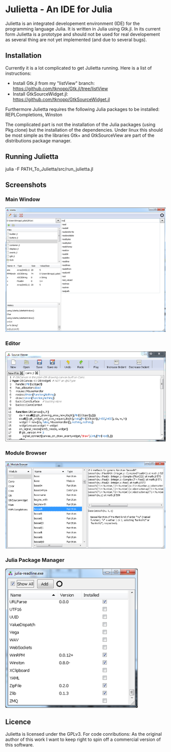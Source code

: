 Julietta - An IDE for Julia
============================

Julietta is an integrated developement environment (IDE) for the programming language Julia. It is written in Julia using Gtk.jl. In its current form Julietta is a prototype and should not be used for real developement as several thing are not yet implemented (and due to several bugs).

## Installation

Currently it is a lot complicated to get Julietta running. Here is a list of instructions:

- Install Gtk.jl from my "listView" branch: https://github.com/tknopp/Gtk.jl/tree/listView
- Install GtkSourceWidget.jl: https://github.com/tknopp/GtkSourceWidget.jl

Furthermore Julietta requires the following Julia packages to be installed: REPLCompletions, Winston 

The complicated part is not the installation of the Julia packages (using Pkg.clone) but the installation of the dependencies. Under linux this should be most simple as the libraries Gtk+ and GtkSourceView are part of the distributions package manager.

## Running Julietta

julia -F PATH_To_Julietta/src/run_julietta.jl

## Screenshots

### Main Window

![window](doc/fig/julietta.png)

### Editor

![window](doc/fig/editor.png)

### Module Browser

![window](doc/fig/modulebrowser.png)

### Julia Package Manager

![window](doc/fig/pkgviewer.png)


## Licence

Julietta is licensed under the GPLv3. For code conributions: As the original author of this work I want to keep right to
spin off a commercial version of this software.

